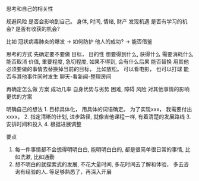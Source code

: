 思考和自己的相关性

规避风险
    是否会影响到自己。 身体, 时间, 情绪, 财产
发现机遇
    是否有学习的机会?
    是否有收获的机会?

比如
    冠状病毒肺炎的爆发 -> 如何防护
    他人的成功? -> 能否借鉴


思考的方式
先确定要不要做
    目标， 目的性
        想要得到什么, 获得什么
        需要消耗什么
        能否取消
            价值, 重要程度, 急切程度,  如果不得到, 会有什么后果
        能否替换
            用其他必须要做的事情去替换掉当前的目标， 比如放松。
            可以看电影， 也可以打球
        能否与其他事件同时发生
            聊天-看新闻-整理房间

再确定怎么做
    方案
    成功几率
        自身优势与劣势
        困难, 障碍
        风险
    对其他事情的影响
    更优的方案

明确自己的想法
    1. 目标具体化， 用具体的词语确定。 为了实现xxx， 我需要付出xxxx，
    2. 指定清晰的计划, 进步路径, 就像吉他课程一样, 有着清楚的发展路线
    3. 安排时间和投入
    4. 根据进展调整

要点
1. 每一件事情都不会想得明明白白, 能明明白白的, 都是很简单很日常的事情, 比如洗漱, 比如通勤
2. 想不明白的就探索式的发展, 不花大量时间, 多花时间去了解和体验， 多去咨询有经验的人. 等足够熟悉了，再深入开展
